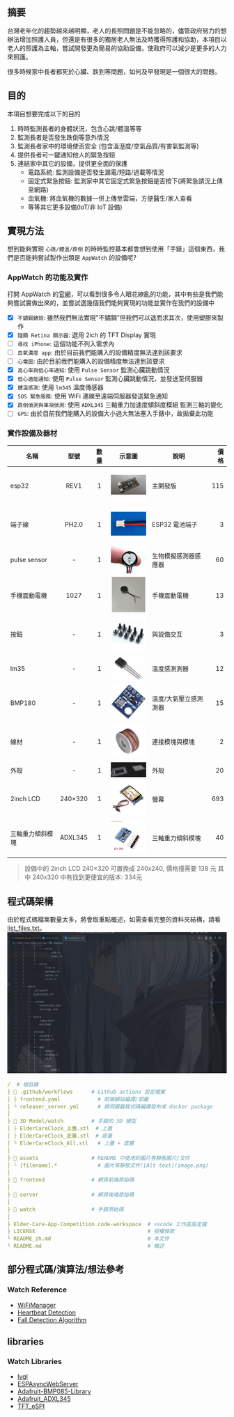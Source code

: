 ## 摘要

台灣老年化的趨勢越來越明顯，老人的長照問題是不能忽略的，儘管政府努力的想辦法增加照護人員，但還是有很多的獨居老人無法及時獲得照護和協助，本項目以老人的照護為主軸，嘗試開發更為簡易的協助設備，使政府可以減少是更多的人力來照護。

很多時候家中長者都死於心臟、跌到等問題，如何及早發現是一個很大的問題。

## 目的

本項目想要完成以下的目的

1. 時時監測長者的身體狀況，包含心跳/體溫等等
2. 監測長者是否發生跌倒等意外情況
3. 監測長者家中的環境使否安全 (包含溫溼度/空氣品質/有害氣監測等)
4. 提供長者可一鍵通知他人的緊急按鈕
5. 連結家中其它的設備，提供更全面的保護
    - 電路系統: 監測設備是否發生漏電/短路/過載等情況
    - 固定式緊急按鈕: 監測家中其它固定式緊急按鈕是否按下(將緊急請況上傳至網路)
    - 血氧機: 將血氧機的數據一併上傳至雲端，方便醫生/家人查看
    - 等等其它更多設備(IoT/非 IoT 設備)

## 實現方法

想到能夠實現 `心跳/體溫/跌倒` 的時時監控基本都會想到使用「手錶」這個東西，我們是否能夠嘗試製作出類是 `AppWatch` 的設備呢?

### AppWatch 的功能及實作

打開 AppWatch 的[官網](https://www.apple.com/tw/shop/buy-watch/apple-watch)，可以看到很多令人眼花繚亂的功能，其中有些是我們能夠嘗試實做出來的，並嘗試選幾個我們能夠實現的功能並實作在我們的設備中

- [x] `不鏽鋼錶殼`: 雖然我們無法實現"不鏽鋼"但我們可以退而求其次，使用塑膠來製作
- [x] `隨顯 Retina 顯示器`: 選用 2ich 的 TFT Display 實現
- [ ] `尋找 iPhone`: 這個功能不列入需求內
- [ ] `血氧濃度 app`: 由於目前我們能購入的設備精度無法達到該要求
- [ ] `心電圖`: 由於目前我們能購入的設備精度無法達到該要求
- [x] `高心率與低心率通知`: 使用 `Pulse Sensor` 監測心臟跳動情況
- [x] `低心適能通知`: 使用 `Pulse Sensor` 監測心臟跳動情況，並發送至伺服器
- [x] `體溫感測`: 使用 `lm345` 溫度傳感器
- [x] `SOS 緊急服務`: 使用 WiFi 連線至遠端伺服器發送緊急通知
- [x] `跌倒偵測與車禍偵測`: 使用 `ADXL345` 三軸重力加速度傾斜度模組 監測三軸的變化
- [ ] `GPS`: 由於目前我們能購入的設備大小過大無法塞入手錶中，故拋棄此功能

### 實作設備及器材

| 名稱             |  型號   | 數量  | 示意圖                                                                       | 說明                  | 價格 |
| ---------------- | :-----: | :---: | ---------------------------------------------------------------------------- | --------------------- | ---: |
| esp32            |  REV1   |   1   | <img src="assets/esp32_REV1.png" alt="esp32_REV1" width="100px" />           | 主開發版              |  115 |
| 端子線           |  PH2.0  |   1   | <img src="assets/PH2_0.png" alt="PH2.0" width="100px" />                     | ESP32 電池端子        |    3 |
| pulse sensor     |    -    |   1   | <img src="assets/pulse_sensor.png" alt="pulse sensor" width="100px" />       | 生物模擬感測器感應器  |   60 |
| 手機震動電機     |  1027   |   1   | <img src="assets/vibration_motor.png" alt="vibration motor" width="100px" /> | 手機震動電機          |   13 |
| 按鈕             |    -    |   1   | <img src="assets/button.png" alt="button" width="100px" />                   | 與設備交互            |    3 |
| lm35             |    -    |   1   | <img src="assets/lm35.png" alt="lm35" width="100px" />                       | 溫度感測測器          |   12 |
| BMP180           |    -    |   1   | <img src="assets/bmp180.png" alt="bmp180" width="100px" />                   | 溫度/大氣壓立感測測器 |   15 |
| 線材             |    -    |   1   | <img src="assets/wire.png" alt="wire" width="100px" />                       | 連接模塊與模塊        |    2 |
| 外殼             |    -    |   1   | <img src="assets/shell_model.png" alt="shell model" width="100px" />         | 外殼                  |   20 |
| 2inch LCD        | 240×320 |   1   | <img src="assets/2inch_LCD.png" alt="2inch LCD" width="100px" />             | 螢幕                  |  693 |
| 三軸重力傾斜模塊 | ADXL345 |   1   | <img src="assets/ADXL345.png" alt="ADXL345" width="100px" />                 | 三軸重力傾斜模塊      |   40 |

> 設備中的 2inch LCD 240×320 可置換成 240x240, 價格僅需要 138 元
> 其中 240x320 中有找到更便宜的版本: 334元

## 程式碼架構

由於程式碼檔案數量太多，將會取重點概述，如需查看完整的資料夾結構，請看 [list_files.txt](assets/list_files.txt)。
![list files](assets/list_files.png)

```yml
/  # 根目錄
├ 📂 .github/workflows      # Github actions 設定檔案
│ ├ frontend.yaml            # 前端網站編譯/部屬
│ └ releaser_server.yml      # 將伺服器程式碼編譯發布成 docker package
│
├ 📂 3D Model/watch         # 手錶的 3D 模型
│ ├ ElderCareClock_上蓋.stl  # 上蓋
│ ├ ElderCareClock_底蓋.stl  # 底蓋
│ └ ElderCareClock_All.stl   # 上蓋 + 底蓋
│
├ 📂 assets                 # README 中使用的圖片等靜態圖片/文件
│ └ [filename].*             # 圖片等靜態文件![Alt text](image.png)
│
├ 📂 frontend               # 網頁前端原始碼
│
├ 📂 server                 # 網頁後端原始碼
│
├ 📂 watch                  # 手錶原始碼
│
├ Elder-Care-App-Competition.code-workspace  # vscode 工作區設定檔
├ LICENSE                                    # 授權條款
└ README_zh.md                               # 本文件
└ README.md                                  # 概述
```

## 部分程式碼/演算法/想法參考

### Watch Reference

- [WiFiManager](https://github.com/tzapu/WiFiManager)
- [Heartbeat Detection](https://github.com/WorldFamousElectronics/PulseSensorPlayground)
- [Fall Detection Algorithm](https://maker.pro/arduino/tutorial/how-to-build-a-fall-detector-with-arduino)

## libraries

### Watch Libraries

- [lvgl](https://github.com/lvgl/lvgl)
- [ESPAsyncWebServer](https://github.com/me-no-dev/ESPAsyncWebServer)
- [Adafruit-BMP085-Library](https://github.com/adafruit/Adafruit-BMP085-Library)
- [Adafruit_ADXL345](https://github.com/adafruit/Adafruit_ADXL345)
- [TFT_eSPI](https://github.com/bodmer/TFT_eSPI)

<!-- https://www.apple.com/tw/shop/buy-watch/apple-watch -->
